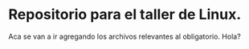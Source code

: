 # Repositorio para el taller de Linux.
Aca se van a ir agregando los archivos relevantes al obligatorio.
Hola?
